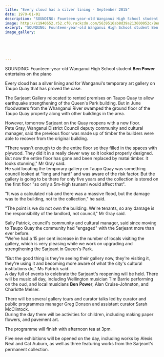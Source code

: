 ```yaml
---
title: "Every cloud has a silver lining - September 2015"
date: 1970-01-01
description: "SOUNDING: Founteen-year-old Wanganui High School student Ben Power entertains on the piano, Wanganui Chronicle article on 28/9/15..."
image: http://c1940652.r52.cf0.rackcdn.com/5639516ab8d39a213600052c/Ben-Power-on-Piano,-gallery-Sept-2015.jpg
excerpt: "SOUNDING: Founteen-year-old Wanganui High School student Ben Power entertains on the piano, Wanganui Chronicle article on 28/9/15..."
image_gallery:
    
    
    
    
    
---
```


<p>SOUNDING: Founteen-year-old Wanganui High School student <strong>Ben Power</strong> entertains on the piano</p>
<p>Every cloud has a silver lining and for Wanganui's temporary art gallery on Taupo Quay that has proved the case.</p>
<p>The Sarjeant Gallery relocated to rented premises on Taupo Quay to allow earthquake strengthening of the Queen's Park building. But in June floodwaters from the Whanganui River swamped the ground floor of the Taupo Quay property along with other buildings in the area.</p>
<p>However, tomorrow Sarjeant on the Quay reopens with a new floor.<br /> Pete Gray, Wanganui District Council deputy community and cultural manager, said the previous floor was made up of timber the builders were able to recover from the original building.</p>
<p>"There wasn't enough to do the entire floor so they filled in the spaces with plywood. They did it in a really clever way so it looked properly designed. But now the entire floor has gone and been replaced by matai timber. It looks stunning," Mr Gray said.<br /> He said locating the temporary gallery on Taupo Quay was something council looked at "long and hard" and was aware of the risk factor. But the gallery is going to be there for only five years and the collection is stored on the first floor "so only a 5m-high tsunami would affect that".</p>
<p>"It was a calculated risk and there was a massive flood, but the damage was to the building, not to the collection," he said.</p>
<p>"The point is we do not own the building. We're tenants, so any damage is the responsibility of the landlord, not council," Mr Gray said.</p>
<p>Sally Patrick, council's community and cultural manager, said since moving to Taupo Quay the community had "engaged" with the Sarjeant more than ever before.<br /> "We've had a 15 per cent increase in the number of locals visiting the gallery, which is very pleasing while we work on upgrading and strengthening the Sarjeant in Queen's Park.</p>
<p>"But the good thing is they're seeing their gallery now, they're visiting it, they're using it and becoming more aware of what the city's cultural institutions do," Ms Patrick said.<br /> A day full of events to celebrate the Sarjeant's reopening will be held. There will be music all day, including Wellington musician Tim Barrie performing on the oud, and local musicians&nbsp;<strong>Ben</strong>&nbsp;<strong>Power</strong>, Alan Cruise-Johnston, and Charlotte Melser.</p>
<p>There will be several gallery tours and curator talks led by curator and public programmes manager Greg Donson and assistant curator Sarah McClintock.<br /> During the day there will be activities for children, including making paper flowers, and pavement art.</p>
<p>The programme will finish with afternoon tea at 3pm.</p>
<p>Five new exhibitions will be opened on the day, including works by Alexis Neal and Cat Auburn, as well as three featuring works from the Sarjeant's permanent collection.<span style="line-height: 1.5;">&nbsp;</span></p>

